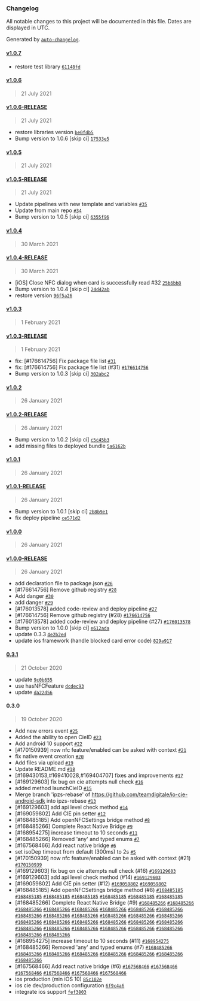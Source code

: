 ### Changelog

All notable changes to this project will be documented in this file. Dates are displayed in UTC.

Generated by [`auto-changelog`](https://github.com/CookPete/auto-changelog).

#### [v1.0.7](https://github.com/pagopa/io-cie-sdk/compare/v1.0.6...v1.0.7)

- restore test library [`61148fd`](https://github.com/pagopa/io-cie-sdk/commit/61148fd903b8985ffdf6d3ca96eee5f81fa89551)

#### [v1.0.6](https://github.com/pagopa/io-cie-sdk/compare/v1.0.6-RELEASE...v1.0.6)

> 21 July 2021

#### [v1.0.6-RELEASE](https://github.com/pagopa/io-cie-sdk/compare/v1.0.5...v1.0.6-RELEASE)

> 21 July 2021

- restore libraries version [`be0fdb5`](https://github.com/pagopa/io-cie-sdk/commit/be0fdb5523d75c424c2a8fb0faf89d17620273d7)
- Bump version to 1.0.6 [skip ci] [`17533e5`](https://github.com/pagopa/io-cie-sdk/commit/17533e52640d1f9e537dfaf4e2d721e7c1a2a26e)

#### [v1.0.5](https://github.com/pagopa/io-cie-sdk/compare/v1.0.5-RELEASE...v1.0.5)

> 21 July 2021

#### [v1.0.5-RELEASE](https://github.com/pagopa/io-cie-sdk/compare/v1.0.4...v1.0.5-RELEASE)

> 21 July 2021

- Update pipelines with new template and variables [`#35`](https://github.com/pagopa/io-cie-sdk/pull/35)
- Update from main repo [`#34`](https://github.com/pagopa/io-cie-sdk/pull/34)
- Bump version to 1.0.5 [skip ci] [`6355f96`](https://github.com/pagopa/io-cie-sdk/commit/6355f96090a8c774155c02bf927939ce9db8115d)

#### [v1.0.4](https://github.com/pagopa/io-cie-sdk/compare/v1.0.4-RELEASE...v1.0.4)

> 30 March 2021

#### [v1.0.4-RELEASE](https://github.com/pagopa/io-cie-sdk/compare/v1.0.3...v1.0.4-RELEASE)

> 30 March 2021

- [iOS] Close NFC dialog when card is successfully read #32 [`25b6bb8`](https://github.com/pagopa/io-cie-sdk/commit/25b6bb8cd2f92b1f4002a670e296478463db36c5)
- Bump version to 1.0.4 [skip ci] [`24d42ab`](https://github.com/pagopa/io-cie-sdk/commit/24d42ab566501312fc61684d389beacd9e1a41f8)
- restore version [`96f5a26`](https://github.com/pagopa/io-cie-sdk/commit/96f5a26f772ac236955d39295e74e29b8ec6c842)

#### [v1.0.3](https://github.com/pagopa/io-cie-sdk/compare/v1.0.3-RELEASE...v1.0.3)

> 1 February 2021

#### [v1.0.3-RELEASE](https://github.com/pagopa/io-cie-sdk/compare/v1.0.2...v1.0.3-RELEASE)

> 1 February 2021

- fix: [#176614756] Fix package file list [`#31`](https://github.com/pagopa/io-cie-sdk/pull/31)
- fix: [#176614756] Fix package file list (#31) [`#176614756`](https://www.pivotaltracker.com/story/show/176614756)
- Bump version to 1.0.3 [skip ci] [`302abc2`](https://github.com/pagopa/io-cie-sdk/commit/302abc2f816ea2eeddfe27bc083524ab05197e1a)

#### [v1.0.2](https://github.com/pagopa/io-cie-sdk/compare/v1.0.2-RELEASE...v1.0.2)

> 26 January 2021

#### [v1.0.2-RELEASE](https://github.com/pagopa/io-cie-sdk/compare/v1.0.1...v1.0.2-RELEASE)

> 26 January 2021

- Bump version to 1.0.2 [skip ci] [`c5c45b3`](https://github.com/pagopa/io-cie-sdk/commit/c5c45b3002ed10e6b764c04169e5378ffd8fd850)
- add missing files to deployed bundle [`5a6162b`](https://github.com/pagopa/io-cie-sdk/commit/5a6162b2a65fdaf0b4a7f488c3a6647c8425d51f)

#### [v1.0.1](https://github.com/pagopa/io-cie-sdk/compare/v1.0.1-RELEASE...v1.0.1)

> 26 January 2021

#### [v1.0.1-RELEASE](https://github.com/pagopa/io-cie-sdk/compare/v1.0.0...v1.0.1-RELEASE)

> 26 January 2021

- Bump version to 1.0.1 [skip ci] [`2b8b9e1`](https://github.com/pagopa/io-cie-sdk/commit/2b8b9e19b0407d17f652aaebd7aa04ec7f377780)
- fix deploy pipeline [`ce571d2`](https://github.com/pagopa/io-cie-sdk/commit/ce571d2f6743b59412f61cca93edba9625f832ec)

#### [v1.0.0](https://github.com/pagopa/io-cie-sdk/compare/v1.0.0-RELEASE...v1.0.0)

> 26 January 2021

#### [v1.0.0-RELEASE](https://github.com/pagopa/io-cie-sdk/compare/0.3.1...v1.0.0-RELEASE)

> 26 January 2021

- add declaration file to package.json [`#26`](https://github.com/pagopa/io-cie-sdk/pull/26)
- [#176614756] Remove github registry [`#28`](https://github.com/pagopa/io-cie-sdk/pull/28)
- Add danger [`#30`](https://github.com/pagopa/io-cie-sdk/pull/30)
- add danger [`#29`](https://github.com/pagopa/io-cie-sdk/pull/29)
- [#176013578] added code-review and deploy pipeline [`#27`](https://github.com/pagopa/io-cie-sdk/pull/27)
- [#176614756] Remove github registry (#28) [`#176614756`](https://www.pivotaltracker.com/story/show/176614756)
- [#176013578] added code-review and deploy pipeline (#27) [`#176013578`](https://www.pivotaltracker.com/story/show/176013578)
- Bump version to 1.0.0 [skip ci] [`e612ada`](https://github.com/pagopa/io-cie-sdk/commit/e612ada9dc4e56bf58952ee6c034521145d520cd)
- update 0.3.3 [`4e2b2ed`](https://github.com/pagopa/io-cie-sdk/commit/4e2b2ed64b91646b1d454809f7a171320642421c)
- update ios framework (handle blocked card error code) [`829a917`](https://github.com/pagopa/io-cie-sdk/commit/829a917c109b8334e1f2b385db55b1e84d8eedf6)

#### [0.3.1](https://github.com/pagopa/io-cie-sdk/compare/0.3.0...0.3.1)

> 21 October 2020

- update [`9c0b655`](https://github.com/pagopa/io-cie-sdk/commit/9c0b65530f485f54a67174883e7ad920e0100e9f)
- use hasNFCFeature [`dcdec93`](https://github.com/pagopa/io-cie-sdk/commit/dcdec934e9c37882ca1f71469d6d4ddb759b9e3a)
- update [`da22d56`](https://github.com/pagopa/io-cie-sdk/commit/da22d56b2295fe71f778155a79a59d5b875d9093)

#### 0.3.0

> 19 October 2020

- Add new errors event [`#25`](https://github.com/pagopa/io-cie-sdk/pull/25)
- Added the ability to open CieID [`#23`](https://github.com/pagopa/io-cie-sdk/pull/23)
- Add android 10 support [`#22`](https://github.com/pagopa/io-cie-sdk/pull/22)
- [#170150939] now nfc feature/enabled can be asked with context [`#21`](https://github.com/pagopa/io-cie-sdk/pull/21)
- fix native event creation [`#20`](https://github.com/pagopa/io-cie-sdk/pull/20)
- Add files via upload [`#19`](https://github.com/pagopa/io-cie-sdk/pull/19)
- Update README.md [`#18`](https://github.com/pagopa/io-cie-sdk/pull/18)
- [#169430153,#169410028,#169404707] fixes and improvements [`#17`](https://github.com/pagopa/io-cie-sdk/pull/17)
- [#169129603] fix bug on cie attempts null check [`#16`](https://github.com/pagopa/io-cie-sdk/pull/16)
- added method launchCieID [`#15`](https://github.com/pagopa/io-cie-sdk/pull/15)
- Merge branch 'ipzs-rebase' of https://github.com/teamdigitale/io-cie-android-sdk into ipzs-rebase [`#13`](https://github.com/pagopa/io-cie-sdk/pull/13)
- [#169129603] add api level check method [`#14`](https://github.com/pagopa/io-cie-sdk/pull/14)
- [#169059802] Add CIE pin setter [`#12`](https://github.com/pagopa/io-cie-sdk/pull/12)
- [#168485185] Add openNFCSettings bridge method [`#8`](https://github.com/pagopa/io-cie-sdk/pull/8)
- [#168485266] Complete React Native Bridge [`#9`](https://github.com/pagopa/io-cie-sdk/pull/9)
- [#168954275] increase timeout to 10 seconds [`#11`](https://github.com/pagopa/io-cie-sdk/pull/11)
- [#168485266] Removed 'any' and typed enums [`#7`](https://github.com/pagopa/io-cie-sdk/pull/7)
- [#167568466] Add react native bridge [`#6`](https://github.com/pagopa/io-cie-sdk/pull/6)
- set isoDep timeout from default (300ms) to 2s [`#5`](https://github.com/pagopa/io-cie-sdk/pull/5)
- [#170150939] now nfc feature/enabled can be asked with context (#21) [`#170150939`](https://www.pivotaltracker.com/story/show/170150939)
- [#169129603] fix bug on cie attempts null check (#16) [`#169129603`](https://www.pivotaltracker.com/story/show/169129603)
- [#169129603] add api level check method (#14) [`#169129603`](https://www.pivotaltracker.com/story/show/169129603)
- [#169059802] Add CIE pin setter (#12) [`#169059802`](https://www.pivotaltracker.com/story/show/169059802) [`#169059802`](https://www.pivotaltracker.com/story/show/169059802)
- [#168485185] Add openNFCSettings bridge method (#8) [`#168485185`](https://www.pivotaltracker.com/story/show/168485185) [`#168485185`](https://www.pivotaltracker.com/story/show/168485185) [`#168485185`](https://www.pivotaltracker.com/story/show/168485185) [`#168485185`](https://www.pivotaltracker.com/story/show/168485185) [`#168485185`](https://www.pivotaltracker.com/story/show/168485185) [`#168485185`](https://www.pivotaltracker.com/story/show/168485185) [`#168485185`](https://www.pivotaltracker.com/story/show/168485185)
- [#168485266] Complete React Native Bridge (#9) [`#168485266`](https://www.pivotaltracker.com/story/show/168485266) [`#168485266`](https://www.pivotaltracker.com/story/show/168485266) [`#168485266`](https://www.pivotaltracker.com/story/show/168485266) [`#168485266`](https://www.pivotaltracker.com/story/show/168485266) [`#168485266`](https://www.pivotaltracker.com/story/show/168485266) [`#168485266`](https://www.pivotaltracker.com/story/show/168485266) [`#168485266`](https://www.pivotaltracker.com/story/show/168485266) [`#168485266`](https://www.pivotaltracker.com/story/show/168485266) [`#168485266`](https://www.pivotaltracker.com/story/show/168485266) [`#168485266`](https://www.pivotaltracker.com/story/show/168485266) [`#168485266`](https://www.pivotaltracker.com/story/show/168485266) [`#168485266`](https://www.pivotaltracker.com/story/show/168485266) [`#168485266`](https://www.pivotaltracker.com/story/show/168485266) [`#168485266`](https://www.pivotaltracker.com/story/show/168485266) [`#168485266`](https://www.pivotaltracker.com/story/show/168485266) [`#168485266`](https://www.pivotaltracker.com/story/show/168485266) [`#168485266`](https://www.pivotaltracker.com/story/show/168485266) [`#168485266`](https://www.pivotaltracker.com/story/show/168485266) [`#168485266`](https://www.pivotaltracker.com/story/show/168485266) [`#168485266`](https://www.pivotaltracker.com/story/show/168485266) [`#168485266`](https://www.pivotaltracker.com/story/show/168485266) [`#168485266`](https://www.pivotaltracker.com/story/show/168485266) [`#168485266`](https://www.pivotaltracker.com/story/show/168485266) [`#168485266`](https://www.pivotaltracker.com/story/show/168485266) [`#168485266`](https://www.pivotaltracker.com/story/show/168485266) [`#168485266`](https://www.pivotaltracker.com/story/show/168485266) [`#168485266`](https://www.pivotaltracker.com/story/show/168485266) [`#168485266`](https://www.pivotaltracker.com/story/show/168485266)
- [#168954275] increase timeout to 10 seconds (#11) [`#168954275`](https://www.pivotaltracker.com/story/show/168954275)
- [#168485266] Removed 'any' and typed enums (#7) [`#168485266`](https://www.pivotaltracker.com/story/show/168485266) [`#168485266`](https://www.pivotaltracker.com/story/show/168485266) [`#168485266`](https://www.pivotaltracker.com/story/show/168485266) [`#168485266`](https://www.pivotaltracker.com/story/show/168485266) [`#168485266`](https://www.pivotaltracker.com/story/show/168485266) [`#168485266`](https://www.pivotaltracker.com/story/show/168485266) [`#168485266`](https://www.pivotaltracker.com/story/show/168485266) [`#168485266`](https://www.pivotaltracker.com/story/show/168485266)
- [#167568466] Add react native bridge (#6) [`#167568466`](https://www.pivotaltracker.com/story/show/167568466) [`#167568466`](https://www.pivotaltracker.com/story/show/167568466) [`#167568466`](https://www.pivotaltracker.com/story/show/167568466) [`#167568466`](https://www.pivotaltracker.com/story/show/167568466) [`#167568466`](https://www.pivotaltracker.com/story/show/167568466) [`#167568466`](https://www.pivotaltracker.com/story/show/167568466)
- ios production (min iOS 10) [`85c102e`](https://github.com/pagopa/io-cie-sdk/commit/85c102e9679e3d51b534e6810ce27fc4716896b2)
- ios cie dev/production configuration [`6f9c4a6`](https://github.com/pagopa/io-cie-sdk/commit/6f9c4a6b668b39486e9dc1bc4edd483f41f5a361)
- integrate ios support [`fef3803`](https://github.com/pagopa/io-cie-sdk/commit/fef3803ee700dcf481d686df0c5d64f042d2d6fd)
